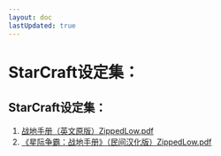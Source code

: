 ```yaml
---
layout: doc
lastUpdated: true
---
```


# StarCraft设定集：

## StarCraft设定集：

1. [战地手册（英文原版）ZippedLow.pdf](/StarCraft/战地手册（英文原版）.pdf)
2. [《星际争霸：战地手册》（民间汉化版）ZippedLow.pdf](/StarCraft/《星际争霸：战地手册》（民间汉化版）.pdf)